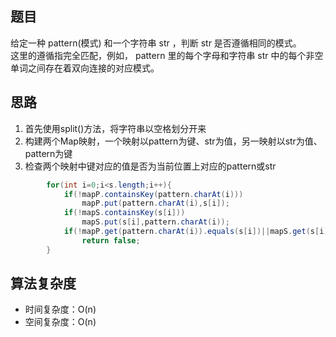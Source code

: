 ## 题目
给定一种 pattern(模式) 和一个字符串 str ，判断 str 是否遵循相同的模式。  
这里的遵循指完全匹配，例如， pattern 里的每个字母和字符串 str 中的每个非空单词之间存在着双向连接的对应模式。
## 思路
1. 首先使用split()方法，将字符串以空格划分开来
2. 构建两个Map映射，一个映射以pattern为键、str为值，另一映射以str为值、pattern为键  
3. 检查两个映射中键对应的值是否为当前位置上对应的pattern或str
```java
        for(int i=0;i<s.length;i++){ 
            if(!mapP.containsKey(pattern.charAt(i)))
                mapP.put(pattern.charAt(i),s[i]);
            if(!mapS.containsKey(s[i]))
                mapS.put(s[i],pattern.charAt(i));
            if(!mapP.get(pattern.charAt(i)).equals(s[i])||mapS.get(s[i])!=pattern.charAt(i))
                return false;
        }
```
## 算法复杂度
- 时间复杂度：O(n)
- 空间复杂度：O(n)
